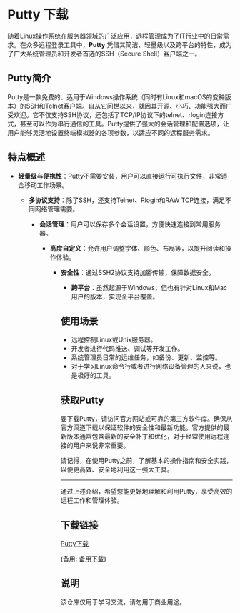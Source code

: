 # Putty 下载

随着Linux操作系统在服务器领域的广泛应用，远程管理成为了IT行业中的日常需求。在众多远程登录工具中，**Putty** 凭借其简洁、轻量级以及跨平台的特性，成为了广大系统管理员和开发者首选的SSH（Secure Shell）客户端之一。

## Putty简介

Putty是一款免费的、适用于Windows操作系统（同时有Linux和macOS的变种版本）的SSH和Telnet客户端。自从它问世以来，就因其开源、小巧、功能强大而广受欢迎。它不仅支持SSH协议，还包括了TCP/IP协议下的telnet、rlogin连接方式，甚至可以作为串行通信的工具。Putty提供了强大的会话管理和配置选项，让用户能够灵活地设置终端模拟器的各项参数，以适应不同的远程服务需求。

## 特点概述

- **轻量级与便携性**：Putty不需要安装，用户可以直接运行可执行文件，非常适合移动工作场景。

  - **多协议支持**：除了SSH，还支持Telnet、Rlogin和RAW TCP连接，满足不同网络管理需要。

    - **会话管理**：用户可以保存多个会话设置，方便快速连接到常用服务器。

      - **高度自定义**：允许用户调整字体、颜色、布局等，以提升阅读和操作体验。

        - **安全性**：通过SSH2协议支持加密传输，保障数据安全。

          - **跨平台**：虽然起源于Windows，但也有针对Linux和Mac用户的版本，实现全平台覆盖。

          ## 使用场景

          - 远程控制Linux或Unix服务器。
          - 开发者进行代码推送、调试等开发工作。
          - 系统管理员日常的运维任务，如备份、更新、监控等。
          - 对于学习Linux命令行或者进行网络设备管理的人来说，也是极好的工具。

          ## 获取Putty

          要下载Putty，请访问官方网站或可靠的第三方软件库。确保从官方渠道下载以保证软件的安全性和最新功能。官方提供的最新版本通常包含最新的安全补丁和优化，对于经常使用远程连接的用户来说非常重要。

          请记得，在使用Putty之前，了解基本的操作指南和安全实践，以便更高效、安全地利用这一强大工具。

          ---

          通过上述介绍，希望您能更好地理解和利用Putty，享受高效的远程工作和管理体验。

          ## 下载链接
          [Putty下载](https://pan.quark.cn/s/309be0293f06) 

          (备用: [备用下载](https://pan.baidu.com/s/1FQ2Lxj8FHATRw7OksoUF1Q?pwd=1234))

          ## 说明

          该仓库仅用于学习交流，请勿用于商业用途。
